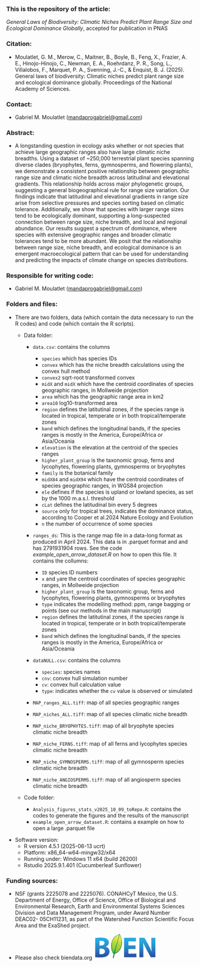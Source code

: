 ### This is the repository of the article:

*General Laws of Biodiversity: Climatic Niches Predict Plant Range Size and Ecological Dominance Globally*, accepted for publication in PNAS

### Citation: 
- Moulatlet, G. M., Merow, C., Maitner, B., Boyle, B., Feng, X., Frazier, A. E., Hinojo-Hinojo, C., Newman, E. A., Roehrdanz, P. R., Song, L., Villalobos, F., Marquet, P. A., Svenning, J.-C., & Enquist, B. J. (2025). General laws of biodiversity: Climatic niches predict plant range size and ecological dominance globally. Proceedings of the National Academy of Sciences.
﻿
### Contact:
- Gabriel M. Moulatlet (mandaprogabriel@gmail.com)
﻿
### Abstract: 
- A longstanding question in ecology asks whether or not species that achieve large geographic ranges also have large climatic niche breadths. Using a dataset of ~250,000 terrestrial plant species spanning diverse clades (bryophytes, ferns, gymnosperms, and flowering plants), we demonstrate a consistent positive relationship between geographic range size and climatic niche breadth across latitudinal and elevational gradients. This relationship holds across major phylogenetic groups, suggesting a general biogeographical rule for range size variation. Our findings indicate that latitudinal and elevational gradients in range size arise from selective pressures and species sorting based on climatic tolerance. Additionally, we show that species with larger range sizes tend to be ecologically dominant, supporting a long-suspected connection between range size, niche breadth, and local and regional abundance. Our results suggest a spectrum of dominance, where species with extensive geographic ranges and broader climatic tolerances tend to be more abundant. We posit that the relationship between range size, niche breadth, and ecological dominance is an emergent macroecological pattern that can be used for understanding and predicting the impacts of climate change on species distributions.
﻿
### Responsible for writing code: 
- Gabriel M. Moulatlet (mandaprogabriel@gmail.com)
﻿
### Folders and files:
- There are two folders, data (which contain the data necessary to run the R codes) and code (which contain the R scripts).
﻿
	* Data folder:
		* 	`data.csv`: contains the columns
		  	-  `species` which has species IDs
			- `convex` which has the niche breadth calculations using the convex hull method
			- `convex2` sqrt-root transformed convex
			- `midX` and `midX` which have the centroid coordinates of species geographic ranges, in Mollweide projection
			- `area` which has the geographic range area in km2
			- `area10` log10-transformed area
			- `region` defines the latitutinal zones, if the species range is located in tropical, temperate or in both tropical/temperate zones
			- `band` which defines the longitudinal bands, if the species ranges is mostly in the America, Europe/Africa or Asia/Oceania
			- `elevation` is the elevation at the centroid of the species ranges
			- `higher_plant_group` is the taxonomic group, ferns and lycophytes, flowering plants, gymnosperms or bryophytes
			- `family` is the botanical family
			- `midX84` and `midX94` which have the centroid coordinates of species geographic ranges, in WGS84 projection
			- `ele`  defines if the species is upland or lowland species, as set by the 1000 m.a.s.l. threshold
			- `cLat`  defines the latitudinal bin every 5 degrees
			- `source` only for tropical trees, indicates the dominance status, according to Cooper et al.2024 Nature Ecology and Evolution
  			- `n` the number of occurrence of some species
		    
		* ``ranges_ds``: This is the range map file in a data-long format as produced in April 2024. This data is in .parquet format and and has 2791931904 rows. See the code *example_open_arrow_dataset.R* on how to open this file. It contains the collumns:
		  	- `ID` species ID numbers
		  	- `x` and `y`are the centroid coordinates of species geographic ranges, in Mollweide projection
		  	- `higher_plant_group` is the taxonomic group, ferns and lycophytes, flowering plants, gymnosperms or bryophytes
		  	- `type` indicates the modelling method: ppm, range bagging or points (see our methods in the main manuscript)
		  	- `region` defines the latitutinal zones, if the species range is located in tropical, temperate or in both tropical/temperate zones
			- `band` which defines the longitudinal bands, if the species ranges is mostly in the America, Europe/Africa or Asia/Oceania

		* `dataNULL.csv`: contains the columns
		  - `species`: species names  
		  - `cnv`: convex hull simulation number  
		  - `cv`: convex hull calculation value  
		  - `type`: indicates whether the `cv` value is observed or simulated

		* `MAP_ranges_ALL.tiff`: map of all species geographic ranges
 		* `MAP_niches_ALL.tiff`: map of all species climatic niche breadth
   		* `MAP_niche_BRYOPHYTES.tiff`: map of all bryophyte species climatic niche breadth
     	* `MAP_niche_FERNS.tiff`: map of all ferns and lycophytes species climatic niche breadth
      	* `MAP_niche_GYMNOSPERMS.tiff`: map of all gymnosperm species climatic niche breadth
      	* `MAP_niche_ANGIOSPERMS.tiff`: map of all angiosperm species climatic niche breadth

	* Code folder:
	    * `Analysis_figures_stats_v2025_10_09_toRepo.R`: contains the codes to generate the figures and the results of the manuscript
	    * `example_open_arrow_dataset.R`: contains a example on how to open a large .parquet file	 

* Software version:
   - R version 4.5.1 (2025-06-13 ucrt)
   - Platform: x86_64-w64-mingw32/x64
   - Running under: Windows 11 x64 (build 26200)
   - Rstudio 2025.9.1.401 (Cucumberleaf Sunflower)

### Funding sources:
- NSF (grants 2225078 and 2225076). CONAHCyT Mexico, the U.S. Department of Energy, Office of Science, Office of Biological and Environmental Research, Earth and Environmental Systems Sciences Division and Data Management Program, under Award Number DEAC02- 05CH11231, as part of the Watershed Function Scientific Focus Area and the ExaShed project.

* Please also check biendata.org ![bien](bien.png)

